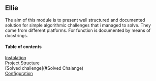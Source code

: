 ## Ellie

The aim of this module is to present well structured and documented solution for simple algorithmic challenges that i managed to solve. They come from different platforms. For function is documented by means of docstrings. 



#### Table of contents
[Instalation](#installation)  
[Project Structure](#ProjectStructure)  
[Solved challenge](#Solved Chalange)  
[Configuration](#Configuration)  




